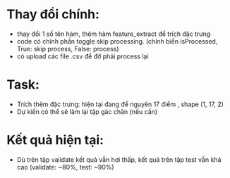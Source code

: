 # Thay đổi chính:

- thay đổi 1 số tên hàm, thêm hàm feature_extract để trích đặc trưng
- code có chỉnh phần toggle skip processing. (chỉnh biến isProcessed, True: skip process, False: process)
- có upload các file .csv để đỡ phải process lại

# Task:

- Trích thêm đặc trưng: hiện tại đang để nguyên 17 điểm , shape (1, 17, 2)
- Dự kiến có thể sẽ làm lại tập gác chân (nếu cần)

# Kết quả hiện tại:

- Dù trên tập validate kết quả vẫn hơi thấp, kết quả trên tập test vẫn khá cao (validate: ~80%, test: ~90%)